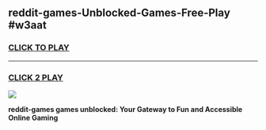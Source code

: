 
## reddit-games-Unblocked-Games-Free-Play #w3aat
<h3>
<a href="https://us.freeplayer.one?title=reddit-games&ref=9M">CLICK TO PLAY</a></h3>
<hr>

<h3>
<a href="https://us.freeplayer.one?title=reddit-games&ref=9M">CLICK 2 PLAY</a>
  
</h3>

<a href="https://us.freeplayer.one?title=reddit-games&ref=9M"><img src="https://clearcache.store/games.png"></a>


**reddit-games games unblocked: Your Gateway to Fun and Accessible Online Gaming**
